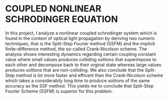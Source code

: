 # COUPLED NONLINEAR SCHRODINGER EQUATION
In this project, I analyze a nonlinear coupled schrodinger system which is found in the context of optical light propagation by deriving two numeric techniques, that is the Split-Step Fourier method (SSFM) and the implicit finite-difference method, the so-called Crank-Nicolson scheme. The analysis shows interesting dynamics regarding certain coupling constant value where small values produces colliding solitons that superimpose to each other and decompose back to their orginal state whereas large values produces solitons that are non-colliding. We also conclude that the Split-Step method is lot more faster and efficent than the Crank-Nicolson scheme which takes a considerabily long time to produce solitons of the same accuracy as the SSF method. This yields me to conclude that Split-Step Fourier Scheme (SSFM) is superior for this problem.  
